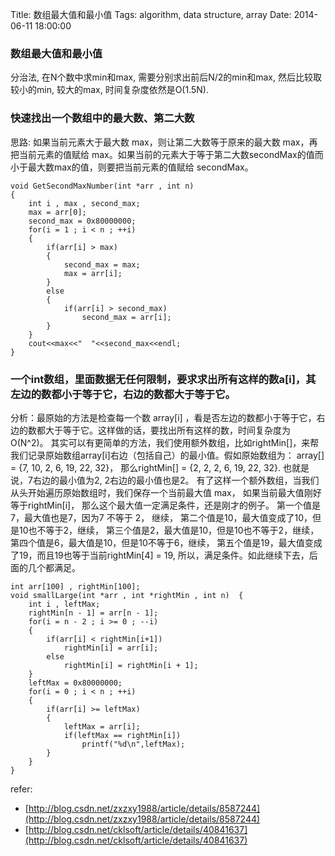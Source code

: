 Title: 数组最大值和最小值
Tags: algorithm, data structure, array 
Date: 2014-06-11 18:00:00

### 数组最大值和最小值
分治法, 在N个数中求min和max, 需要分别求出前后N/2的min和max, 然后比较取较小的min, 较大的max, 时间复杂度依然是O(1.5N).

### 快速找出一个数组中的最大数、第二大数

思路: 如果当前元素大于最大数 max，则让第二大数等于原来的最大数 max，再把当前元素的值赋给 max。如果当前的元素大于等于第二大数secondMax的值而小于最大数max的值，则要把当前元素的值赋给 secondMax。

    void GetSecondMaxNumber(int *arr , int n)  
    {  
        int i , max , second_max;  
        max = arr[0];  
        second_max = 0x80000000;  
        for(i = 1 ; i < n ; ++i)  
        {  
            if(arr[i] > max)  
            {  
                second_max = max;  
                max = arr[i];  
            }  
            else  
            {  
                if(arr[i] > second_max)  
                    second_max = arr[i];  
            }  
        }  
        cout<<max<<"  "<<second_max<<endl;  
    }


### 一个int数组，里面数据无任何限制，要求求出所有这样的数a[i]，其左边的数都小于等于它，右边的数都大于等于它。

分析：最原始的方法是检查每一个数 array[i] ，看是否左边的数都小于等于它，右边的数都大于等于它。这样做的话，要找出所有这样的数，时间复杂度为O(N^2)。
其实可以有更简单的方法，我们使用额外数组，比如rightMin[]，来帮我们记录原始数组array[i]右边（包括自己）的最小值。假如原始数组为： array[] = {7, 10, 2, 6, 19, 22, 32}， 那么rightMin[] = {2, 2, 2, 6, 19, 22, 32}. 也就是说，7右边的最小值为2, 2右边的最小值也是2。
有了这样一个额外数组，当我们从头开始遍历原始数组时，我们保存一个当前最大值 max， 如果当前最大值刚好等于rightMin[i]， 那么这个最大值一定满足条件，还是刚才的例子。
第一个值是7，最大值也是7，因为7 不等于 2， 继续，
第二个值是10，最大值变成了10，但是10也不等于2，继续，
第三个值是2，最大值是10，但是10也不等于2，继续，
第四个值是6，最大值是10，但是10不等于6，继续，
第五个值是19，最大值变成了19，而且19也等于当前rightMin[4] = 19, 所以，满足条件。如此继续下去，后面的几个都满足。

    int arr[100] , rightMin[100];
    void smallLarge(int *arr , int *rightMin , int n)  {  
        int i , leftMax;  
        rightMin[n - 1] = arr[n - 1];  
        for(i = n - 2 ; i >= 0 ; --i)  
        {  
            if(arr[i] < rightMin[i+1])  
                rightMin[i] = arr[i];  
            else  
                rightMin[i] = rightMin[i + 1];  
        }  
        leftMax = 0x80000000;  
        for(i = 0 ; i < n ; ++i)  
        {  
            if(arr[i] >= leftMax)  
            {  
                leftMax = arr[i];  
                if(leftMax == rightMin[i])  
                    printf("%d\n",leftMax);  
            }  
        }  
    }

refer:

- [http://blog.csdn.net/zxzxy1988/article/details/8587244](http://blog.csdn.net/zxzxy1988/article/details/8587244)
- [http://blog.csdn.net/cklsoft/article/details/40841637](http://blog.csdn.net/cklsoft/article/details/40841637)
